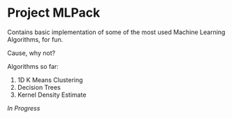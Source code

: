 # Project MLPack

Contains basic implementation of some of the most used Machine Learning Algorithms, for fun.

Cause, why not?

Algorithms so far:

 1. 1D K Means Clustering
 2. Decision Trees
 3. Kernel Density Estimate

*In Progress*
